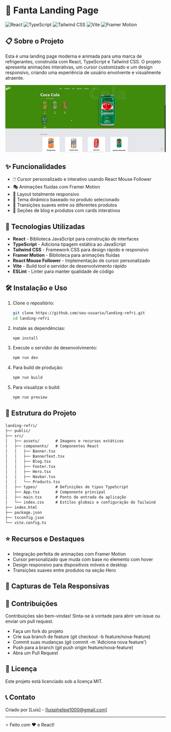 # 🥤 Fanta Landing Page

![React](https://img.shields.io/badge/React-18.2.0-61DAFB?style=flat-square&logo=react)
![TypeScript](https://img.shields.io/badge/TypeScript-5.7.2-3178C6?style=flat-square&logo=typescript)
![Tailwind CSS](https://img.shields.io/badge/TailwindCSS-4.0.14-38B2AC?style=flat-square&logo=tailwind-css)
![Vite](https://img.shields.io/badge/Vite-6.2.0-646CFF?style=flat-square&logo=vite)
![Framer Motion](https://img.shields.io/badge/Framer%20Motion-12.5.0-0055FF?style=flat-square&logo=framer)

## 📋 Sobre o Projeto

Esta é uma landing page moderna e animada para uma marca de refrigerantes, construída com React, TypeScript e Tailwind CSS. O projeto apresenta animações interativas, um cursor customizado e um design responsivo, criando uma experiência de usuário envolvente e visualmente atraente.

![Projeto Preview](./src/assets/screenshots/Captura%20de%20tela%202025-03-22%20125053.png)

## ✨ Funcionalidades

- 🖱️ Cursor personalizado e interativo usando React Mouse Follower
- 🎭 Animações fluidas com Framer Motion
- 📱 Layout totalmente responsivo
- 🎨 Tema dinâmico baseado no produto selecionado
- 🔄 Transições suaves entre os diferentes produtos
- 📝 Seções de blog e produtos com cards interativos

## 🚀 Tecnologias Utilizadas

- **React** - Biblioteca JavaScript para construção de interfaces
- **TypeScript** - Adiciona tipagem estática ao JavaScript
- **Tailwind CSS** - Framework CSS para design rápido e responsivo
- **Framer Motion** - Biblioteca para animações fluidas
- **React Mouse Follower** - Implementação de cursor personalizado
- **Vite** - Build tool e servidor de desenvolvimento rápido
- **ESLint** - Linter para manter qualidade de código

## 🛠️ Instalação e Uso

1. Clone o repositório:

   ```bash
   git clone https://github.com/seu-usuario/landing-refri.git
   cd landing-refri
   ```

2. Instale as dependências:

   ```bash
   npm install
   ```

3. Execute o servidor de desenvolvimento:

   ```bash
   npm run dev
   ```

4. Para build de produção:

   ```bash
   npm run build
   ```

5. Para visualizar o build:
   ```bash
   npm run preview
   ```

## 📁 Estrutura do Projeto

```
landing-refri/
├── public/
├── src/
│   ├── assets/       # Imagens e recursos estáticos
│   ├── components/   # Componentes React
│   │   ├── Banner.tsx
│   │   ├── BannerText.tsx
│   │   ├── Blog.tsx
│   │   ├── Footer.tsx
│   │   ├── Hero.tsx
│   │   ├── Navbar.tsx
│   │   └── Products.tsx
│   ├── types/        # Definições de tipos TypeScript
│   ├── App.tsx       # Componente principal
│   ├── main.tsx      # Ponto de entrada da aplicação
│   └── index.css     # Estilos globais e configuração do Tailwind
├── index.html
├── package.json
├── tsconfig.json
└── vite.config.ts
```

## ⭐ Recursos e Destaques

- Integração perfeita de animações com Framer Motion
- Cursor personalizado que muda com base no elemento com hover
- Design responsivo para dispositivos móveis e desktop
- Transições suaves entre produtos na seção Hero

## 📱 Capturas de Tela Responsivas

<!-- Aqui você pode adicionar screenshots da versão mobile e desktop -->

## 🤝 Contribuições

Contribuições são bem-vindas! Sinta-se à vontade para abrir um issue ou enviar um pull request.

- Faça um fork do projeto
- Crie sua branch de feature (git checkout -b feature/nova-feature)
- Commit suas mudanças (git commit -m 'Adiciona nova feature')
- Push para a branch (git push origin feature/nova-feature)
- Abra um Pull Request

## 📝 Licença

Este projeto está licenciado sob a licença MIT.

## 📞 Contato

Criado por [Luis] - [luisphelipe1000@gmail.com]

---

⭐️ Feito com ❤️ e React!
